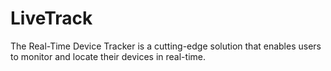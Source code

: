 
# LiveTrack

The Real-Time Device Tracker is a cutting-edge solution that enables users to monitor and locate their devices in real-time.

